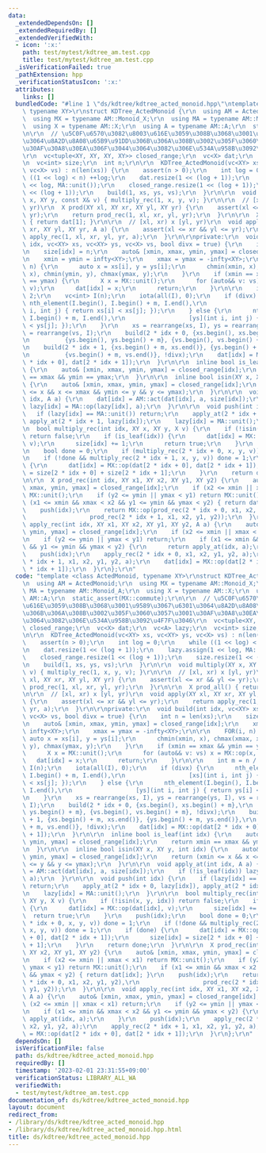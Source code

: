 ```yaml
---
data:
  _extendedDependsOn: []
  _extendedRequiredBy: []
  _extendedVerifiedWith:
  - icon: ':x:'
    path: test/mytest/kdtree_am.test.cpp
    title: test/mytest/kdtree_am.test.cpp
  _isVerificationFailed: true
  _pathExtension: hpp
  _verificationStatusIcon: ':x:'
  attributes:
    links: []
  bundledCode: "#line 1 \"ds/kdtree/kdtree_acted_monoid.hpp\"\ntemplate <class ActedMonoid,\
    \ typename XY>\r\nstruct KDTree_ActedMonoid {\r\n  using AM = ActedMonoid;\r\n\
    \  using MX = typename AM::Monoid_X;\r\n  using MA = typename AM::Monoid_A;\r\n\
    \  using X = typename AM::X;\r\n  using A = typename AM::A;\r\n  static_assert(MX::commute);\r\
    \n\r\n  // \u5C0F\u6570\u3082\u8003\u616E\u3059\u308B\u3068\u3001\u9589\u3067\u6301\
    \u3064\u8A2D\u8A08\u65B9\u91DD\u306B\u306A\u308B\u3002\u305F\u3060\u3057\u3001\
    \u30AF\u30A8\u30EA\u306F\u3044\u3064\u3082\u306E\u534A\u958B\u3092\u4F7F\u3046\
    \r\n  vc<tuple<XY, XY, XY, XY>> closed_range;\r\n  vc<X> dat;\r\n  vc<A> lazy;\r\
    \n  vc<int> size;\r\n  int n;\r\n\r\n  KDTree_ActedMonoid(vc<XY> xs, vc<XY> ys,\
    \ vc<X> vs) : n(len(xs)) {\r\n    assert(n > 0);\r\n    int log = 0;\r\n    while\
    \ ((1 << log) < n) ++log;\r\n    dat.resize(1 << (log + 1));\r\n    lazy.assign(1\
    \ << log, MA::unit());\r\n    closed_range.resize(1 << (log + 1));\r\n    size.resize(1\
    \ << (log + 1));\r\n    build(1, xs, ys, vs);\r\n  }\r\n\r\n  void multiply(XY\
    \ x, XY y, const X& v) { multiply_rec(1, x, y, v); }\r\n\r\n  // [xl, xr) x [yl,\
    \ yr)\r\n  X prod(XY xl, XY xr, XY yl, XY yr) {\r\n    assert(xl <= xr && yl <=\
    \ yr);\r\n    return prod_rec(1, xl, xr, yl, yr);\r\n  }\r\n\r\n  X prod_all()\
    \ { return dat[1]; }\r\n\r\n  // [xl, xr) x [yl, yr)\r\n  void apply(XY xl, XY\
    \ xr, XY yl, XY yr, A a) {\r\n    assert(xl <= xr && yl <= yr);\r\n    return\
    \ apply_rec(1, xl, xr, yl, yr, a);\r\n  }\r\n\r\nprivate:\r\n  void build(int\
    \ idx, vc<XY> xs, vc<XY> ys, vc<X> vs, bool divx = true) {\r\n    int n = len(xs);\r\
    \n    size[idx] = n;\r\n    auto& [xmin, xmax, ymin, ymax] = closed_range[idx];\r\
    \n    xmin = ymin = infty<XY>;\r\n    xmax = ymax = -infty<XY>;\r\n\r\n    FOR(i,\
    \ n) {\r\n      auto x = xs[i], y = ys[i];\r\n      chmin(xmin, x), chmax(xmax,\
    \ x), chmin(ymin, y), chmax(ymax, y);\r\n    }\r\n    if (xmin == xmax && ymin\
    \ == ymax) {\r\n      X x = MX::unit();\r\n      for (auto&& v: vs) x = MX::op(x,\
    \ v);\r\n      dat[idx] = x;\r\n      return;\r\n    }\r\n\r\n    int m = n /\
    \ 2;\r\n    vc<int> I(n);\r\n    iota(all(I), 0);\r\n    if (divx) {\r\n     \
    \ nth_element(I.begin(), I.begin() + m, I.end(),\r\n                  [xs](int\
    \ i, int j) { return xs[i] < xs[j]; });\r\n    } else {\r\n      nth_element(I.begin(),\
    \ I.begin() + m, I.end(),\r\n                  [ys](int i, int j) { return ys[i]\
    \ < ys[j]; });\r\n    }\r\n    xs = rearrange(xs, I), ys = rearrange(ys, I), vs\
    \ = rearrange(vs, I);\r\n    build(2 * idx + 0, {xs.begin(), xs.begin() + m},\r\
    \n          {ys.begin(), ys.begin() + m}, {vs.begin(), vs.begin() + m}, !divx);\r\
    \n    build(2 * idx + 1, {xs.begin() + m, xs.end()}, {ys.begin() + m, ys.end()},\r\
    \n          {vs.begin() + m, vs.end()}, !divx);\r\n    dat[idx] = MX::op(dat[2\
    \ * idx + 0], dat[2 * idx + 1]);\r\n  }\r\n\r\n  inline bool is_leaf(int idx)\
    \ {\r\n    auto& [xmin, xmax, ymin, ymax] = closed_range[idx];\r\n    return xmin\
    \ == xmax && ymin == ymax;\r\n  }\r\n\r\n  inline bool isin(XY x, XY y, int idx)\
    \ {\r\n    auto& [xmin, xmax, ymin, ymax] = closed_range[idx];\r\n    return (xmin\
    \ <= x && x <= xmax && ymin <= y && y <= ymax);\r\n  }\r\n\r\n  void apply_at(int\
    \ idx, A a) {\r\n    dat[idx] = AM::act(dat[idx], a, size[idx]);\r\n    if (!is_leaf(idx))\
    \ lazy[idx] = MA::op(lazy[idx], a);\r\n  }\r\n\r\n  void push(int idx) {\r\n \
    \   if (lazy[idx] == MA::unit()) return;\r\n    apply_at(2 * idx + 0, lazy[idx]),\
    \ apply_at(2 * idx + 1, lazy[idx]);\r\n    lazy[idx] = MA::unit();\r\n  }\r\n\r\
    \n  bool multiply_rec(int idx, XY x, XY y, X v) {\r\n    if (!isin(x, y, idx))\
    \ return false;\r\n    if (is_leaf(idx)) {\r\n      dat[idx] = MX::op(dat[idx],\
    \ v);\r\n      size[idx] += 1;\r\n      return true;\r\n    }\r\n    push(idx);\r\
    \n    bool done = 0;\r\n    if (multiply_rec(2 * idx + 0, x, y, v)) done = 1;\r\
    \n    if (!done && multiply_rec(2 * idx + 1, x, y, v)) done = 1;\r\n    if (done)\
    \ {\r\n      dat[idx] = MX::op(dat[2 * idx + 0], dat[2 * idx + 1]);\r\n      size[idx]\
    \ = size[2 * idx + 0] + size[2 * idx + 1];\r\n    }\r\n    return done;\r\n  }\r\
    \n\r\n  X prod_rec(int idx, XY x1, XY x2, XY y1, XY y2) {\r\n    auto& [xmin,\
    \ xmax, ymin, ymax] = closed_range[idx];\r\n    if (x2 <= xmin || xmax < x1) return\
    \ MX::unit();\r\n    if (y2 <= ymin || ymax < y1) return MX::unit();\r\n    if\
    \ (x1 <= xmin && xmax < x2 && y1 <= ymin && ymax < y2) { return dat[idx]; }\r\n\
    \    push(idx);\r\n    return MX::op(prod_rec(2 * idx + 0, x1, x2, y1, y2),\r\n\
    \                  prod_rec(2 * idx + 1, x1, x2, y1, y2));\r\n  }\r\n\r\n  void\
    \ apply_rec(int idx, XY x1, XY x2, XY y1, XY y2, A a) {\r\n    auto& [xmin, xmax,\
    \ ymin, ymax] = closed_range[idx];\r\n    if (x2 <= xmin || xmax < x1) return;\r\
    \n    if (y2 <= ymin || ymax < y1) return;\r\n    if (x1 <= xmin && xmax < x2\
    \ && y1 <= ymin && ymax < y2) {\r\n      return apply_at(idx, a);\r\n    }\r\n\
    \    push(idx);\r\n    apply_rec(2 * idx + 0, x1, x2, y1, y2, a);\r\n    apply_rec(2\
    \ * idx + 1, x1, x2, y1, y2, a);\r\n    dat[idx] = MX::op(dat[2 * idx + 0], dat[2\
    \ * idx + 1]);\r\n  }\r\n};\r\n"
  code: "template <class ActedMonoid, typename XY>\r\nstruct KDTree_ActedMonoid {\r\
    \n  using AM = ActedMonoid;\r\n  using MX = typename AM::Monoid_X;\r\n  using\
    \ MA = typename AM::Monoid_A;\r\n  using X = typename AM::X;\r\n  using A = typename\
    \ AM::A;\r\n  static_assert(MX::commute);\r\n\r\n  // \u5C0F\u6570\u3082\u8003\
    \u616E\u3059\u308B\u3068\u3001\u9589\u3067\u6301\u3064\u8A2D\u8A08\u65B9\u91DD\
    \u306B\u306A\u308B\u3002\u305F\u3060\u3057\u3001\u30AF\u30A8\u30EA\u306F\u3044\
    \u3064\u3082\u306E\u534A\u958B\u3092\u4F7F\u3046\r\n  vc<tuple<XY, XY, XY, XY>>\
    \ closed_range;\r\n  vc<X> dat;\r\n  vc<A> lazy;\r\n  vc<int> size;\r\n  int n;\r\
    \n\r\n  KDTree_ActedMonoid(vc<XY> xs, vc<XY> ys, vc<X> vs) : n(len(xs)) {\r\n\
    \    assert(n > 0);\r\n    int log = 0;\r\n    while ((1 << log) < n) ++log;\r\
    \n    dat.resize(1 << (log + 1));\r\n    lazy.assign(1 << log, MA::unit());\r\n\
    \    closed_range.resize(1 << (log + 1));\r\n    size.resize(1 << (log + 1));\r\
    \n    build(1, xs, ys, vs);\r\n  }\r\n\r\n  void multiply(XY x, XY y, const X&\
    \ v) { multiply_rec(1, x, y, v); }\r\n\r\n  // [xl, xr) x [yl, yr)\r\n  X prod(XY\
    \ xl, XY xr, XY yl, XY yr) {\r\n    assert(xl <= xr && yl <= yr);\r\n    return\
    \ prod_rec(1, xl, xr, yl, yr);\r\n  }\r\n\r\n  X prod_all() { return dat[1]; }\r\
    \n\r\n  // [xl, xr) x [yl, yr)\r\n  void apply(XY xl, XY xr, XY yl, XY yr, A a)\
    \ {\r\n    assert(xl <= xr && yl <= yr);\r\n    return apply_rec(1, xl, xr, yl,\
    \ yr, a);\r\n  }\r\n\r\nprivate:\r\n  void build(int idx, vc<XY> xs, vc<XY> ys,\
    \ vc<X> vs, bool divx = true) {\r\n    int n = len(xs);\r\n    size[idx] = n;\r\
    \n    auto& [xmin, xmax, ymin, ymax] = closed_range[idx];\r\n    xmin = ymin =\
    \ infty<XY>;\r\n    xmax = ymax = -infty<XY>;\r\n\r\n    FOR(i, n) {\r\n     \
    \ auto x = xs[i], y = ys[i];\r\n      chmin(xmin, x), chmax(xmax, x), chmin(ymin,\
    \ y), chmax(ymax, y);\r\n    }\r\n    if (xmin == xmax && ymin == ymax) {\r\n\
    \      X x = MX::unit();\r\n      for (auto&& v: vs) x = MX::op(x, v);\r\n   \
    \   dat[idx] = x;\r\n      return;\r\n    }\r\n\r\n    int m = n / 2;\r\n    vc<int>\
    \ I(n);\r\n    iota(all(I), 0);\r\n    if (divx) {\r\n      nth_element(I.begin(),\
    \ I.begin() + m, I.end(),\r\n                  [xs](int i, int j) { return xs[i]\
    \ < xs[j]; });\r\n    } else {\r\n      nth_element(I.begin(), I.begin() + m,\
    \ I.end(),\r\n                  [ys](int i, int j) { return ys[i] < ys[j]; });\r\
    \n    }\r\n    xs = rearrange(xs, I), ys = rearrange(ys, I), vs = rearrange(vs,\
    \ I);\r\n    build(2 * idx + 0, {xs.begin(), xs.begin() + m},\r\n          {ys.begin(),\
    \ ys.begin() + m}, {vs.begin(), vs.begin() + m}, !divx);\r\n    build(2 * idx\
    \ + 1, {xs.begin() + m, xs.end()}, {ys.begin() + m, ys.end()},\r\n          {vs.begin()\
    \ + m, vs.end()}, !divx);\r\n    dat[idx] = MX::op(dat[2 * idx + 0], dat[2 * idx\
    \ + 1]);\r\n  }\r\n\r\n  inline bool is_leaf(int idx) {\r\n    auto& [xmin, xmax,\
    \ ymin, ymax] = closed_range[idx];\r\n    return xmin == xmax && ymin == ymax;\r\
    \n  }\r\n\r\n  inline bool isin(XY x, XY y, int idx) {\r\n    auto& [xmin, xmax,\
    \ ymin, ymax] = closed_range[idx];\r\n    return (xmin <= x && x <= xmax && ymin\
    \ <= y && y <= ymax);\r\n  }\r\n\r\n  void apply_at(int idx, A a) {\r\n    dat[idx]\
    \ = AM::act(dat[idx], a, size[idx]);\r\n    if (!is_leaf(idx)) lazy[idx] = MA::op(lazy[idx],\
    \ a);\r\n  }\r\n\r\n  void push(int idx) {\r\n    if (lazy[idx] == MA::unit())\
    \ return;\r\n    apply_at(2 * idx + 0, lazy[idx]), apply_at(2 * idx + 1, lazy[idx]);\r\
    \n    lazy[idx] = MA::unit();\r\n  }\r\n\r\n  bool multiply_rec(int idx, XY x,\
    \ XY y, X v) {\r\n    if (!isin(x, y, idx)) return false;\r\n    if (is_leaf(idx))\
    \ {\r\n      dat[idx] = MX::op(dat[idx], v);\r\n      size[idx] += 1;\r\n    \
    \  return true;\r\n    }\r\n    push(idx);\r\n    bool done = 0;\r\n    if (multiply_rec(2\
    \ * idx + 0, x, y, v)) done = 1;\r\n    if (!done && multiply_rec(2 * idx + 1,\
    \ x, y, v)) done = 1;\r\n    if (done) {\r\n      dat[idx] = MX::op(dat[2 * idx\
    \ + 0], dat[2 * idx + 1]);\r\n      size[idx] = size[2 * idx + 0] + size[2 * idx\
    \ + 1];\r\n    }\r\n    return done;\r\n  }\r\n\r\n  X prod_rec(int idx, XY x1,\
    \ XY x2, XY y1, XY y2) {\r\n    auto& [xmin, xmax, ymin, ymax] = closed_range[idx];\r\
    \n    if (x2 <= xmin || xmax < x1) return MX::unit();\r\n    if (y2 <= ymin ||\
    \ ymax < y1) return MX::unit();\r\n    if (x1 <= xmin && xmax < x2 && y1 <= ymin\
    \ && ymax < y2) { return dat[idx]; }\r\n    push(idx);\r\n    return MX::op(prod_rec(2\
    \ * idx + 0, x1, x2, y1, y2),\r\n                  prod_rec(2 * idx + 1, x1, x2,\
    \ y1, y2));\r\n  }\r\n\r\n  void apply_rec(int idx, XY x1, XY x2, XY y1, XY y2,\
    \ A a) {\r\n    auto& [xmin, xmax, ymin, ymax] = closed_range[idx];\r\n    if\
    \ (x2 <= xmin || xmax < x1) return;\r\n    if (y2 <= ymin || ymax < y1) return;\r\
    \n    if (x1 <= xmin && xmax < x2 && y1 <= ymin && ymax < y2) {\r\n      return\
    \ apply_at(idx, a);\r\n    }\r\n    push(idx);\r\n    apply_rec(2 * idx + 0, x1,\
    \ x2, y1, y2, a);\r\n    apply_rec(2 * idx + 1, x1, x2, y1, y2, a);\r\n    dat[idx]\
    \ = MX::op(dat[2 * idx + 0], dat[2 * idx + 1]);\r\n  }\r\n};\r\n"
  dependsOn: []
  isVerificationFile: false
  path: ds/kdtree/kdtree_acted_monoid.hpp
  requiredBy: []
  timestamp: '2023-02-01 23:31:55+09:00'
  verificationStatus: LIBRARY_ALL_WA
  verifiedWith:
  - test/mytest/kdtree_am.test.cpp
documentation_of: ds/kdtree/kdtree_acted_monoid.hpp
layout: document
redirect_from:
- /library/ds/kdtree/kdtree_acted_monoid.hpp
- /library/ds/kdtree/kdtree_acted_monoid.hpp.html
title: ds/kdtree/kdtree_acted_monoid.hpp
---
```

